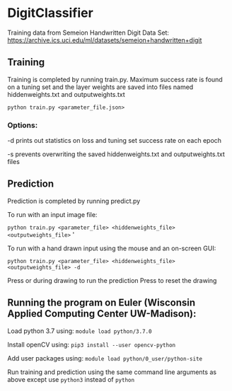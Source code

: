 # DigitClassifier

Training data from Semeion Handwritten Digit Data Set:
https://archive.ics.uci.edu/ml/datasets/semeion+handwritten+digit

## Training
Training is completed by running train.py.
Maximum success rate is found on a tuning set and the layer weights are saved into files named hiddenweights.txt and outputweights.txt

`python train.py <parameter_file.json>`

### Options:

  -d prints out statistics on loss and tuning set success rate on each epoch
  
  -s prevents overwriting the saved hiddenweights.txt and outputweights.txt files

## Prediction
Prediction is completed by running predict.py

To run with an input image file:

`python train.py <parameter_file> <hiddenweights_file> <outputweights_file>` <inputfile>'

To run with a hand drawn input using the mouse and an on-screen GUI:

`python train.py <parameter_file> <hiddenweights_file> <outputweights_file> -d`

Press <esc> or <enter> during drawing to run the prediction
Press <r> to reset the drawing

## Running the program on Euler (Wisconsin Applied Computing Center UW-Madison):

Load python 3.7 using: `module load python/3.7.0`

Install openCV using: `pip3 install --user opencv-python`

Add user packages using: `module load python/0_user/python-site`

Run training and prediction using the same command line arguments as above except use `python3` instead of `python`

